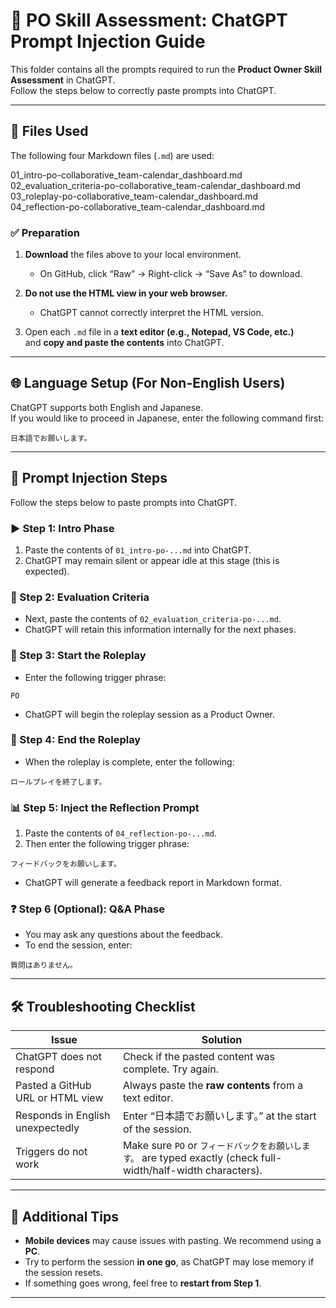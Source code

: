 # 🧪 PO Skill Assessment: ChatGPT Prompt Injection Guide

This folder contains all the prompts required to run the **Product Owner Skill Assessment** in ChatGPT.  
Follow the steps below to correctly paste prompts into ChatGPT.

---

## 📁 Files Used

The following four Markdown files (`.md`) are used:

01_intro-po-collaborative_team-calendar_dashboard.md  
02_evaluation_criteria-po-collaborative_team-calendar_dashboard.md  
03_roleplay-po-collaborative_team-calendar_dashboard.md  
04_reflection-po-collaborative_team-calendar_dashboard.md  

### ✅ Preparation

1. **Download** the files above to your local environment.
   - On GitHub, click “Raw” → Right-click → “Save As” to download.

2. **Do not use the HTML view in your web browser.**
   - ChatGPT cannot correctly interpret the HTML version.

3. Open each `.md` file in a **text editor (e.g., Notepad, VS Code, etc.)**  
   and **copy and paste the contents** into ChatGPT.

---

## 🌐 Language Setup (For Non-English Users)

ChatGPT supports both English and Japanese.  
If you would like to proceed in Japanese, enter the following command first:

```plaintext
日本語でお願いします。
```

---

## 🧭 Prompt Injection Steps

Follow the steps below to paste prompts into ChatGPT.

### ▶️ Step 1: Intro Phase
1. Paste the contents of `01_intro-po-...md` into ChatGPT.
2. ChatGPT may remain silent or appear idle at this stage (this is expected).

### 🧾 Step 2: Evaluation Criteria
- Next, paste the contents of `02_evaluation_criteria-po-...md`.
- ChatGPT will retain this information internally for the next phases.

### 🚀 Step 3: Start the Roleplay
- Enter the following trigger phrase:

```plaintext
PO
```

- ChatGPT will begin the roleplay session as a Product Owner.

### 🛑 Step 4: End the Roleplay
- When the roleplay is complete, enter the following:

```plaintext
ロールプレイを終了します。
```

### 📊 Step 5: Inject the Reflection Prompt
1. Paste the contents of `04_reflection-po-...md`.
2. Then enter the following trigger phrase:

```plaintext
フィードバックをお願いします。
```

- ChatGPT will generate a feedback report in Markdown format.

### ❓ Step 6 (Optional): Q&A Phase
- You may ask any questions about the feedback.
- To end the session, enter:

```plaintext
質問はありません。
```

---

## 🛠 Troubleshooting Checklist

| Issue | Solution |
|-------|----------|
| ChatGPT does not respond | Check if the pasted content was complete. Try again. |
| Pasted a GitHub URL or HTML view | Always paste the **raw contents** from a text editor. |
| Responds in English unexpectedly | Enter “日本語でお願いします。” at the start of the session. |
| Triggers do not work | Make sure `PO` or `フィードバックをお願いします。` are typed exactly (check full-width/half-width characters). |

---

## 💬 Additional Tips

- **Mobile devices** may cause issues with pasting. We recommend using a **PC**.
- Try to perform the session **in one go**, as ChatGPT may lose memory if the session resets.
- If something goes wrong, feel free to **restart from Step 1**.

---